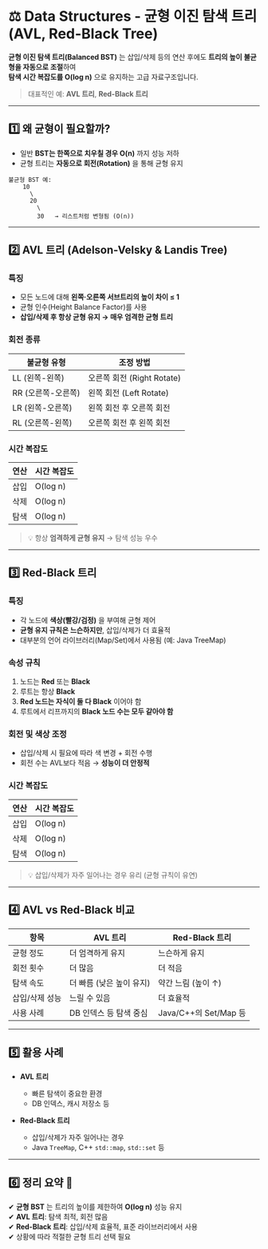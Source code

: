 # ⚖️ Data Structures - 균형 이진 탐색 트리 (AVL, Red-Black Tree)

**균형 이진 탐색 트리(Balanced BST)** 는 삽입/삭제 등의 연산 후에도 **트리의 높이 불균형을 자동으로 조절**하여  
**탐색 시간 복잡도를 O(log n)** 으로 유지하는 고급 자료구조입니다.

> 대표적인 예: **AVL 트리**, **Red-Black 트리**

---

## 1️⃣ 왜 균형이 필요할까?

- 일반 **BST는 한쪽으로 치우칠 경우 O(n)** 까지 성능 저하
- 균형 트리는 **자동으로 회전(Rotation)** 을 통해 균형 유지

```
불균형 BST 예:
    10
      \
      20
        \
        30   → 리스트처럼 변형됨 (O(n))
```

---

## 2️⃣ AVL 트리 (Adelson-Velsky & Landis Tree)

### 특징

- 모든 노드에 대해 **왼쪽·오른쪽 서브트리의 높이 차이 ≤ 1**
- 균형 인수(Height Balance Factor)를 사용
- **삽입/삭제 후 항상 균형 유지 → 매우 엄격한 균형 트리**

### 회전 종류

| 불균형 유형 | 조정 방법       |
|-------------|----------------|
| LL (왼쪽-왼쪽) | 오른쪽 회전 (Right Rotate) |
| RR (오른쪽-오른쪽) | 왼쪽 회전 (Left Rotate) |
| LR (왼쪽-오른쪽) | 왼쪽 회전 후 오른쪽 회전 |
| RL (오른쪽-왼쪽) | 오른쪽 회전 후 왼쪽 회전 |

### 시간 복잡도

| 연산     | 시간 복잡도 |
|----------|--------------|
| 삽입     | O(log n)     |
| 삭제     | O(log n)     |
| 탐색     | O(log n)     |

> 💡 항상 **엄격하게 균형 유지** → 탐색 성능 우수

---

## 3️⃣ Red-Black 트리

### 특징

- 각 노드에 **색상(빨강/검정)** 을 부여해 균형 제어
- **균형 유지 규칙은 느슨하지만**, 삽입/삭제가 더 효율적
- 대부분의 언어 라이브러리(Map/Set)에서 사용됨 (예: Java TreeMap)

### 속성 규칙

1. 노드는 **Red** 또는 **Black**
2. 루트는 항상 **Black**
3. **Red 노드는 자식이 둘 다 Black** 이어야 함
4. 루트에서 리프까지의 **Black 노드 수는 모두 같아야 함**

### 회전 및 색상 조정

- 삽입/삭제 시 필요에 따라 색 변경 + 회전 수행
- 회전 수는 AVL보다 적음 → **성능이 더 안정적**

### 시간 복잡도

| 연산     | 시간 복잡도 |
|----------|--------------|
| 삽입     | O(log n)     |
| 삭제     | O(log n)     |
| 탐색     | O(log n)     |

> 💡 삽입/삭제가 자주 일어나는 경우 유리 (균형 규칙이 유연)

---

## 4️⃣ AVL vs Red-Black 비교

| 항목             | AVL 트리               | Red-Black 트리         |
|------------------|-------------------------|-------------------------|
| 균형 정도         | 더 엄격하게 유지          | 느슨하게 유지             |
| 회전 횟수         | 더 많음                 | 더 적음                 |
| 탐색 속도         | 더 빠름 (낮은 높이 유지) | 약간 느림 (높이 ↑)       |
| 삽입/삭제 성능    | 느릴 수 있음             | 더 효율적                |
| 사용 사례         | DB 인덱스 등 탐색 중심     | Java/C++의 Set/Map 등    |

---

## 5️⃣ 활용 사례

- **AVL 트리**
  - 빠른 탐색이 중요한 환경
  - DB 인덱스, 캐시 저장소 등

- **Red-Black 트리**
  - 삽입/삭제가 자주 일어나는 경우
  - Java `TreeMap`, C++ `std::map`, `std::set` 등

---

## 6️⃣ 정리 요약 🎯

✔ **균형 BST** 는 트리의 높이를 제한하여 **O(log n)** 성능 유지  
✔ **AVL 트리**: 탐색 최적, 회전 많음  
✔ **Red-Black 트리**: 삽입/삭제 효율적, 표준 라이브러리에서 사용  
✔ 상황에 따라 적절한 균형 트리 선택 필요
